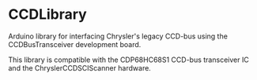 # CCDLibrary
Arduino library for interfacing Chrysler's legacy CCD-bus using the CCDBusTransceiver development board.

This library is compatible with the CDP68HC68S1 CCD-bus transceiver IC and the ChryslerCCDSCIScanner hardware.
